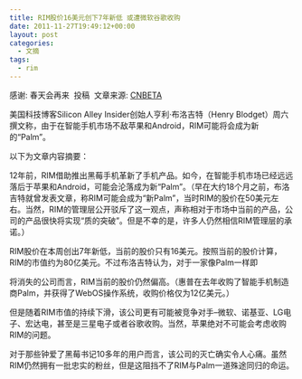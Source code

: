 ```yaml
---
title: RIM股价16美元创下7年新低 或遭微软谷歌收购
date: 2011-11-27T19:49:12+00:00
layout: post
categories:
  - 文摘
tags:
  - rim
---
```

感谢: 春天会再来  投稿  文章来源: [CNBETA](http://www.cnbeta.com/articles/163534.htm "春天会再来")

美国科技博客Silicon Alley Insider创始人亨利·布洛吉特（Henry Blodget）周六撰文称，由于在智能手机市场不敌苹果和Android，RIM可能将会成为新的“Palm”。

以下为文章内容摘要：

12年前，RIM借助推出黑莓手机革新了手机产品。如今，在智能手机市场已经远远落后于苹果和Android，可能会沦落成为新“Palm”。（早在大约18个月之前，布洛吉特就曾发表文章，称RIM可能会成为“新Palm”，当时RIM的股价在50美元左右。当然，RIM的管理层公开驳斥了这一观点，声称相对于市场中当前的产品，公司的产品很快将实现“质的突破”。但是不幸的是，许多人仍然相信RIM管理层的承诺。）

RIM股价在本周创出7年新低，当前的股价只有16美元。按照当前的股价计算，RIM的市值约为80亿美元。不过布洛吉特认为，对于一家像Palm一样即
<!--more-->
将消失的公司而言，RIM当前的股价仍然偏高。（惠普在去年收购了智能手机制造商Palm，并获得了WebOS操作系统，收购价格仅为12亿美元。）

但是随着RIM市值的持续下滑，该公司更有可能被竞争对手–微软、诺基亚、LG电子、宏达电，甚至是三星电子或者谷歌收购。当然，苹果绝对不可能会考虑收购RIM的问题。

对于那些钟爱了黑莓书记10多年的用户而言，该公司的灭亡确实令人心痛。虽然RIM仍然拥有一批忠实的粉丝，但是这阻挡不了RIM与Palm一道殊途同归的命运。